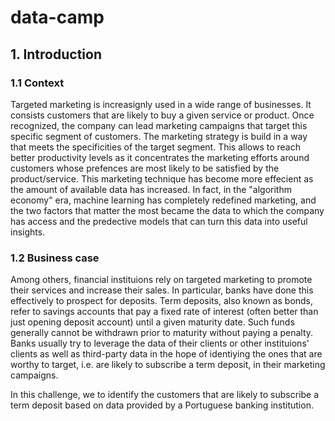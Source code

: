 # data-camp

<h2>1. Introduction</h2>

<h3>1.1 Context</h3>

Targeted marketing is increasignly used in a wide range of businesses. It consists customers that are likely to buy a given service or product. Once recognized, the company can lead marketing campaigns that target this specific segment of customers. The marketing strategy is build in a way that meets the specificities of the target segment. This allows to reach better productivity levels as it concentrates the marketing efforts around customers whose prefences are most 
likely to be satisfied by the product/service. This marketing technique has become more effecient as the amount of available data has increased. In fact, in the "algorithm economy" era, machine learning has completely redefined marketing, and the two factors that matter the most became the data to which the company has access and the predective models that can turn this data into useful insights.

<h3>1.2 Business case</h3>

Among others, financial instituions rely on targeted marketing to promote their services and increase their sales. In particular, banks have done this effectively to prospect for deposits. Term deposits, also known as bonds, refer to savings accounts that pay a fixed rate of interest (often better than just opening deposit account) until a given maturity date. Such funds generally cannot be withdrawn prior to maturity without paying a penalty. Banks usually try to leverage the data of their clients or other instituions' clients as well as third-party data in the hope of identiying the ones that are worthy to target, i.e. are likely to subscribe a term deposit, in their marketing campaigns. 

In this challenge, we to identify the customers that are likely to subscribe a term deposit based on data provided by a  Portuguese banking institution.
